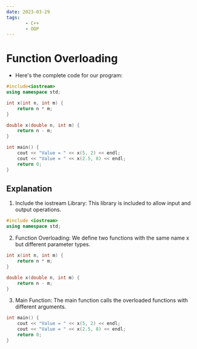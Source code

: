 ```yaml
---
date: 2023-03-29
tags:
       - C++
       - OOP
---
```

# Function Overloading
- Here's the complete code for our program:
```cpp
#include<iostream>
using namespace std;

int x(int n, int m) {
    return n * m;
}

double x(double n, int m) {
    return n - m;
}

int main() {
    cout << "Value = " << x(5, 2) << endl;
    cout << "Value = " << x(2.5, 8) << endl;
    return 0;
}
```
## Explanation
1. Include the iostream Library: This library is included to allow input and output operations.
```cpp
#include <iostream>
using namespace std;
```
2. Function Overloading: We define two functions with the same name x but different parameter types.
```cpp
int x(int n, int m) {
    return n * m;
}

double x(double n, int m) {
    return n - m;
}
```
3. Main Function: The main function calls the overloaded functions with different arguments.
```cpp
int main() {
    cout << "Value = " << x(5, 2) << endl;
    cout << "Value = " << x(2.5, 8) << endl;
    return 0;
}
```
